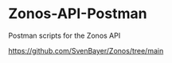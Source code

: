 # Zonos-API-Postman
Postman scripts for the Zonos API

https://github.com/SvenBayer/Zonos/tree/main
